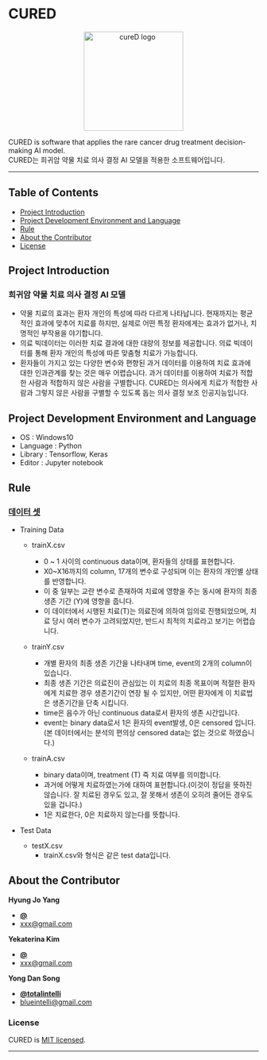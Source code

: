 # CURED

<p align="center">
    <img src="https://github.com/totalintelli/dhh_2020/blob/master/logo3.png?raw=true" alt="cureD logo" width="200" height="200">
</p>

  CURED is software that applies the rare cancer drug treatment decision-making AI model.<br/>
  CURED는 희귀암 약물 치료 의사 결정 AI 모델을 적용한 소프트웨어입니다.
   
 
* * *


## Table of Contents

- [Project Introduction](#Project-Introduction)
- [Project Development Environment and Language](#Project-Development-Environment-and-Language)
- [Rule](#Rule)
- [About the Contributor](#About-the-Contributor)
- [License](#License)


## Project Introduction

### 희귀암 약물 치료 의사 결정 AI 모델

 - 약물 치료의 효과는 환자 개인의 특성에 따라 다르게 나타납니다. 현재까지는 평균적인 효과에 맞추어 치료를 하지만, 실제로 어떤 특정 환자에게는 효과가 없거나, 치명적인 부작용을 야기합니다.
- 의료 빅데이터는 이러한 치료 결과에 대한 대량의 정보를 제공합니다. 의료 빅데이터를 통해 환자 개인의 특성에 따른 맞춤형 치료가 가능합니다.
- 환자들이 가지고 있는 다양한 변수와 편향된 과거 데이터를 이용하여 치료 효과에 대한 인과관계를 찾는 것은 매우 어렵습니다. 과거 데이터를 이용하여 치료가 적합한 사람과 적합하지 않은 사람을 구별합니다. CURED는 의사에게 치료가 적합한 사람과 그렇지 않은 사람을 구별할 수 있도록 돕는 의사 결정 보조 인공지능입니다.



## Project Development Environment and Language
- OS : Windows10
- Language : Python
- Library : Tensorflow, Keras
- Editor : Jupyter notebook 

## Rule

### [데이터 셋](https://www.digitalhealthhack.org/ai-1)

- Training Data
  - trainX.csv
    - 0 ~ 1 사이의 continuous data이며, 환자들의 상태를 표현합니다.
    - X0~X16까지의 column, 17개의 변수로 구성되며 이는 환자의 개인별 상태를 반영합니다.
    - 이 중 일부는 교란 변수로 존재하여 치료에 영향을 주는 동시에 환자의 최종 생존 기간 (Y)에 영향을 줍니다.
    - 이 데이터에서 시행된 치료(T)는 의료진에 의하여 임의로 진행되었으며, 치료 당시 여러 변수가 고려되었지만, 반드시 최적의 치료라고 보기는 어렵습니다.

   - trainY.csv
      - 개별 환자의 최종 생존 기간을 나타내며 time, event의 2개의 column이 있습니다.
      - 최종 생존 기간은 의료진이 관심있는 이 치료의 최종 목표이며 적절한 환자에게 치료한 경우 생존기간이 연장 될 수 있지만, 어떤 환자에게 이 치료법은 생존기간을 단축 시킵니다.
      - time은 음수가 아닌 continuous data로서 환자의 생존 시간입니다.
      - event는 binary data로서 1은 환자의 event발생, 0은 censored 입니다. (본 데이터에서는 분석의 편의상 censored data는 없는 것으로 하였습니다.)
      
    - trainA.csv
      - binary data이며, treatment (T) 즉 치료 여부를 의미합니다.
      - 과거에 어떻게 치료하였는가에 대하여 표현합니다.(이것이 정답을 뜻하진 않습니다. 잘 치료된 경우도 있고, 잘 못해서 생존이 오히려 줄어든 경우도 있을 겁니다.)
      - 1은 치료한다, 0은 치료하지 않는다를 뜻합니다.
      
- Test Data
  - testX.csv
    - trainX.csv와 형식은 같은 test data입니다.

## About the Contributor

**Hyung Jo Yang**
- [**@**](https://github.com/)   
- <xxx@gmail.com>  

**Yekaterina Kim**
- [**@**](https://github.com/)
- <xxx@gmail.com>

**Yong Dan Song**
- [**@totalintelli**](https://github.com/totalintelli)
- <blueintelli@gmail.com>

### License

CURED is [MIT licensed](./LICENSE).

* * *

